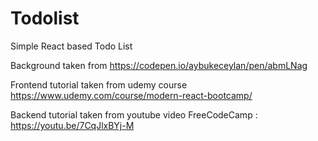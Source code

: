 # Todolist

Simple React based Todo List


Background taken from https://codepen.io/aybukeceylan/pen/abmLNag

Frontend tutorial taken from udemy course https://www.udemy.com/course/modern-react-bootcamp/

Backend  tutorial taken from youtube video FreeCodeCamp : https://youtu.be/7CqJlxBYj-M


